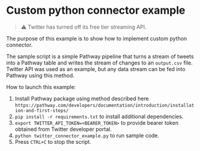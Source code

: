 # Custom python connector example

> ⚠️ Twitter has turned off its free tier streaming API.

The purpose of this example is to show how to implement custom python connector.

The sample script is a simple Pathway pipeline that turns a stream of tweets into a Pathway table and writes the stream of changes to an `output.csv` file. Twitter API was used as an example, but any data stream can be fed into Pathway using this method.

How to launch this example:
1. Install Pathway package using method described here `https://pathway.com/developers/documentation/introduction/installation-and-first-steps/` 
2. `pip install -r requirements.txt` to install additional dependencies.
3. `export TWITTER_API_TOKEN=<BEARER_TOKEN>` to provide bearer token obtained from Twitter developer portal.
4. `python twitter_connector_example.py` to run sample code.
5. Press `CTRL+C` to stop the script.
